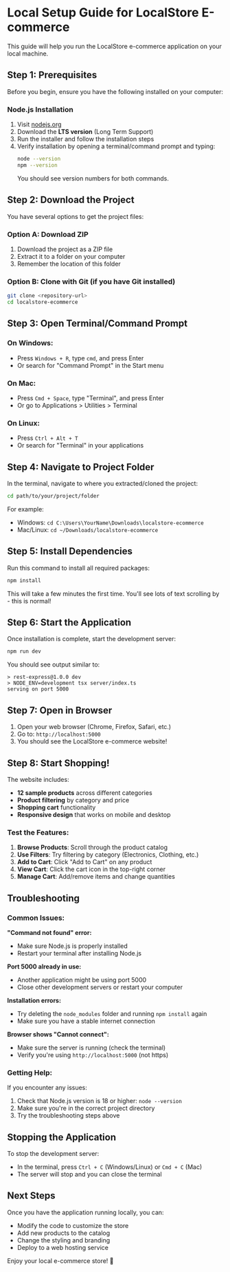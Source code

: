 # Local Setup Guide for LocalStore E-commerce

This guide will help you run the LocalStore e-commerce application on your local machine.

## Step 1: Prerequisites

Before you begin, ensure you have the following installed on your computer:

### Node.js Installation
1. Visit [nodejs.org](https://nodejs.org/)
2. Download the **LTS version** (Long Term Support)
3. Run the installer and follow the installation steps
4. Verify installation by opening a terminal/command prompt and typing:
   ```bash
   node --version
   npm --version
   ```
   You should see version numbers for both commands.

## Step 2: Download the Project

You have several options to get the project files:

### Option A: Download ZIP
1. Download the project as a ZIP file
2. Extract it to a folder on your computer
3. Remember the location of this folder

### Option B: Clone with Git (if you have Git installed)
```bash
git clone <repository-url>
cd localstore-ecommerce
```

## Step 3: Open Terminal/Command Prompt

### On Windows:
- Press `Windows + R`, type `cmd`, and press Enter
- Or search for "Command Prompt" in the Start menu

### On Mac:
- Press `Cmd + Space`, type "Terminal", and press Enter
- Or go to Applications > Utilities > Terminal

### On Linux:
- Press `Ctrl + Alt + T`
- Or search for "Terminal" in your applications

## Step 4: Navigate to Project Folder

In the terminal, navigate to where you extracted/cloned the project:

```bash
cd path/to/your/project/folder
```

For example:
- Windows: `cd C:\Users\YourName\Downloads\localstore-ecommerce`
- Mac/Linux: `cd ~/Downloads/localstore-ecommerce`

## Step 5: Install Dependencies

Run this command to install all required packages:

```bash
npm install
```

This will take a few minutes the first time. You'll see lots of text scrolling by - this is normal!

## Step 6: Start the Application

Once installation is complete, start the development server:

```bash
npm run dev
```

You should see output similar to:
```
> rest-express@1.0.0 dev
> NODE_ENV=development tsx server/index.ts
serving on port 5000
```

## Step 7: Open in Browser

1. Open your web browser (Chrome, Firefox, Safari, etc.)
2. Go to: `http://localhost:5000`
3. You should see the LocalStore e-commerce website!

## Step 8: Start Shopping!

The website includes:
- **12 sample products** across different categories
- **Product filtering** by category and price
- **Shopping cart** functionality
- **Responsive design** that works on mobile and desktop

### Test the Features:
1. **Browse Products**: Scroll through the product catalog
2. **Use Filters**: Try filtering by category (Electronics, Clothing, etc.)
3. **Add to Cart**: Click "Add to Cart" on any product
4. **View Cart**: Click the cart icon in the top-right corner
5. **Manage Cart**: Add/remove items and change quantities

## Troubleshooting

### Common Issues:

**"Command not found" error:**
- Make sure Node.js is properly installed
- Restart your terminal after installing Node.js

**Port 5000 already in use:**
- Another application might be using port 5000
- Close other development servers or restart your computer

**Installation errors:**
- Try deleting the `node_modules` folder and running `npm install` again
- Make sure you have a stable internet connection

**Browser shows "Cannot connect":**
- Make sure the server is running (check the terminal)
- Verify you're using `http://localhost:5000` (not https)

### Getting Help:
If you encounter any issues:
1. Check that Node.js version is 18 or higher: `node --version`
2. Make sure you're in the correct project directory
3. Try the troubleshooting steps above

## Stopping the Application

To stop the development server:
- In the terminal, press `Ctrl + C` (Windows/Linux) or `Cmd + C` (Mac)
- The server will stop and you can close the terminal

## Next Steps

Once you have the application running locally, you can:
- Modify the code to customize the store
- Add new products to the catalog
- Change the styling and branding
- Deploy to a web hosting service

Enjoy your local e-commerce store! 🏪